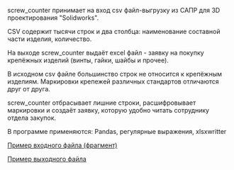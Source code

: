 screw_counter принимает на вход csv файл-выгрузку из САПР для 3D проектирования "Solidworks".

CSV содержит тысячи строк и два столбца: наименование составной части изделия, количество.

На выходе screw_counter выдаёт excel файл - заявку на покупку крепёжных изделий (винты, гайки, шайбы и прочее).


В исходном csv файле большинство строк не относится к крепёжным изделиям. Маркировки крепежей различных стандартов отличаются друг от друга.

screw_counter отбрасывает лишние строки, расшифровывает маркировки и создаёт заявку, которую удобно читать сотруднику отдела закупок.


В программе применяются: Pandas, регулярные выражения, xlsxwritter




[Пример входного файла (фрагмент)](https://github.com/glebzadorozhnyi/screw_counter/blob/master/%D1%84%D1%80%D0%B0%D0%B3%D0%BC%D0%B5%D0%BD%D1%82%20%D0%B2%D1%85%D0%BE%D0%B4%D0%BD%D0%BE%D0%B3%D0%BE%20%D1%84%D0%B0%D0%B9%D0%BB%D0%B0.png?raw=true)

[Пример выходного файла](https://github.com/glebzadorozhnyi/screw_counter/blob/ea08dde785112bfabd7bb96590053da0ca0a80ce/%D0%BF%D1%80%D0%B8%D0%BC%D0%B5%D1%80%20%D0%B2%D1%8B%D1%85%D0%BE%D0%B4%D0%BD%D0%BE%D0%B3%D0%BE%20%D1%84%D0%B0%D0%B9%D0%BB%D0%B0.pdf)
